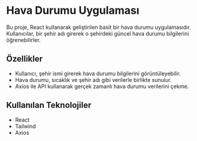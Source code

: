 # Hava Durumu Uygulaması

Bu proje, React kullanarak geliştirilen basit bir hava durumu uygulamasıdır. Kullanıcılar, bir şehir adı girerek o şehirdeki güncel hava durumu bilgilerini öğrenebilirler.

## Özellikler

- Kullanıcı, şehir ismi girerek hava durumu bilgilerini görüntüleyebilir.
- Hava durumu, sıcaklık ve şehir adı gibi verilerle birlikte sunulur.
- Axios ile API kullanarak gerçek zamanlı hava durumu verilerini çekme.

## Kullanılan Teknolojiler

- React
- Tailwind
- Axios
